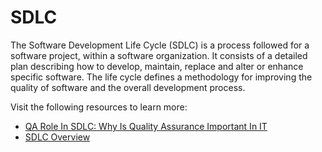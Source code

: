 # SDLC

The Software Development Life Cycle (SDLC) is a process followed for a software project, within a software organization. It consists of a detailed plan describing how to develop, maintain, replace and alter or enhance specific software. The life cycle defines a methodology for improving the quality of software and the overall development process.

Visit the following resources to learn more:

- [QA Role In SDLC: Why Is Quality Assurance Important In IT](https://cadabra.studio/blog/why-is-quality-assurance-important-qa-role-in-sdlc/)
- [SDLC Overview](https://www.tutorialspoint.com/sdlc/sdlc_overview.htm)